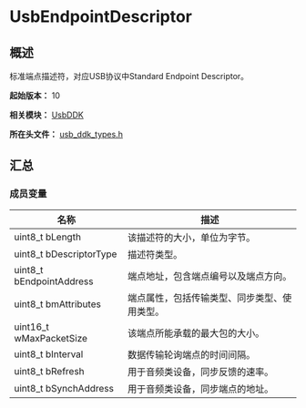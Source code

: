 # UsbEndpointDescriptor
<!--Kit: Driver Development Kit-->
<!--Subsystem: Driver-->
<!--Owner: @lixinsheng2-->
<!--SE: @w00373942-->
<!--TSE: @dong-dongzhen-->

## 概述

标准端点描述符，对应USB协议中Standard Endpoint Descriptor。

**起始版本：** 10

**相关模块：** [UsbDDK](capi-usbddk.md)

**所在头文件：** [usb_ddk_types.h](capi-usb-ddk-types-h.md)

## 汇总

### 成员变量

| 名称 | 描述 |
| -- | -- |
| uint8_t bLength | 该描述符的大小，单位为字节。 |
| uint8_t bDescriptorType | 描述符类型。 |
| uint8_t bEndpointAddress | 端点地址，包含端点编号以及端点方向。 |
| uint8_t bmAttributes | 端点属性，包括传输类型、同步类型、使用类型。 |
| uint16_t wMaxPacketSize | 该端点所能承载的最大包的大小。 |
| uint8_t bInterval | 数据传输轮询端点的时间间隔。 |
| uint8_t bRefresh | 用于音频类设备，同步反馈的速率。 |
| uint8_t bSynchAddress | 用于音频类设备，同步端点的地址。 |


